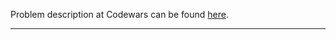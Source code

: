 Problem description at Codewars can be found
[here](https://www.codewars.com/kata/5c374b346a5d0f77af500a5a/train/python).

-------------


